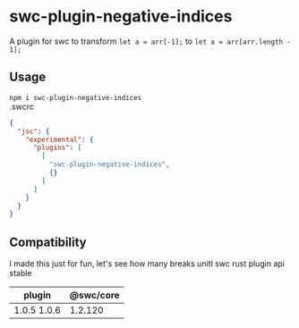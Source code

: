 # swc-plugin-negative-indices
A plugin for swc to transform 
```let a = arr[-1];```
to
```let a = arr[arr.length - 1];```
## Usage
```npm i swc-plugin-negative-indices```  
.swcrc
```json
{
  "jsc": {
    "experimental": {
      "plugins": [
        [
          "swc-plugin-negative-indices",
          {}
        ]
      ]
    }
  }
}
```
## Compatibility
I made this just for fun, let's see how many breaks unitl swc rust plugin api stable

|plugin|@swc/core|
|--|--|
|1.0.5 1.0.6|1.2.120|
